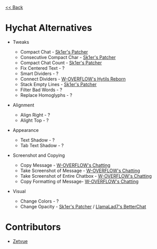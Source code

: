 [<< Back](README.md)

# Hychat Alternatives

- Tweaks

  - Compact Chat - [Sk1er's Patcher](https://sk1er.club/mods/patcher)
  - Consecutive Compact Char - [Sk1er's Patcher](https://sk1er.club/mods/patcher)
  - Compact Chat Count - [Sk1er's Patcher](https://sk1er.club/mods/patcher)
  - Fix Centered Text - ?
  - Smart Dividers - ?
  - Connect Dividers - [W-OVERFLOW's Hytils Reborn](https://github.com/W-OVERFLOW/Hytils-Reborn)
  - Stack Empty Lines - [Sk1er's Patcher](https://sk1er.club/mods/patcher)
  - Filter Bad Words - ?
  - Replace Homoglyphs - ?

- Alignment

  - Align Right - ?
  - Alight Top - ?

- Appearance

  - Text Shadow - ?
  - Tab Text Shadow - ?

- Screenshot and Copying

  - Copy Message - [W-OVERFLOW's Chatting](https://github.com/W-OVERFLOW/Chatting)
  - Take Screenshot of Message - [W-OVERFLOW's Chatting](https://github.com/W-OVERFLOW/Chatting)
  - Take Screenshot of Entire Chatbox - [W-OVERFLOW's Chatting](https://github.com/W-OVERFLOW/Chatting)
  - Copy Formatting of Message- [W-OVERFLOW's Chatting](https://github.com/W-OVERFLOW/Chatting)

- Visual

  - Change Colors - ?
  - Change Opacity - [Sk1er's Patcher](https://sk1er.club/mods/patcher) / [LlamaLad7's BetterChat](https://www.curseforge.com/minecraft/mc-mods/better-chat/files/2918388/files/all?filter-game-version=2020709689%3A5806)

# Contributors

- [Zetvue](https://zetvue.carrd.co)
